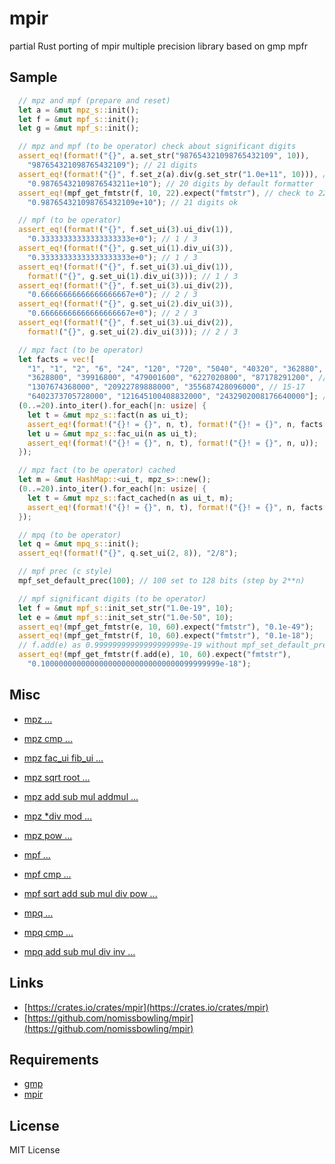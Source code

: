 mpir
====

partial Rust porting of mpir multiple precision library based on gmp mpfr


Sample
------

```Rust
  // mpz and mpf (prepare and reset)
  let a = &mut mpz_s::init();
  let f = &mut mpf_s::init();
  let g = &mut mpf_s::init();

  // mpz and mpf (to be operator) check about significant digits
  assert_eq!(format!("{}", a.set_str("987654321098765432109", 10)),
    "987654321098765432109"); // 21 digits
  assert_eq!(format!("{}", f.set_z(a).div(g.set_str("1.0e+11", 10))), // drift
    "0.98765432109876543211e+10"); // 20 digits by default formatter
  assert_eq!(mpf_get_fmtstr(f, 10, 22).expect("fmtstr"), // check to 22 digits
    "0.987654321098765432109e+10"); // 21 digits ok

  // mpf (to be operator)
  assert_eq!(format!("{}", f.set_ui(3).ui_div(1)),
    "0.33333333333333333333e+0"); // 1 / 3
  assert_eq!(format!("{}", g.set_ui(1).div_ui(3)),
    "0.33333333333333333333e+0"); // 1 / 3
  assert_eq!(format!("{}", f.set_ui(3).ui_div(1)),
    format!("{}", g.set_ui(1).div_ui(3))); // 1 / 3
  assert_eq!(format!("{}", f.set_ui(3).ui_div(2)),
    "0.66666666666666666667e+0"); // 2 / 3
  assert_eq!(format!("{}", g.set_ui(2).div_ui(3)),
    "0.66666666666666666667e+0"); // 2 / 3
  assert_eq!(format!("{}", f.set_ui(3).ui_div(2)),
    format!("{}", g.set_ui(2).div_ui(3))); // 2 / 3

  // mpz fact (to be operator)
  let facts = vec![
    "1", "1", "2", "6", "24", "120", "720", "5040", "40320", "362880", // 0-9
    "3628800", "39916800", "479001600", "6227020800", "87178291200", // 10-14
    "1307674368000", "20922789888000", "355687428096000", // 15-17
    "6402373705728000", "121645100408832000", "2432902008176640000"]; // 18-20
  (0..=20).into_iter().for_each(|n: usize| {
    let t = &mut mpz_s::fact(n as ui_t);
    assert_eq!(format!("{}! = {}", n, t), format!("{}! = {}", n, facts[n]));
    let u = &mut mpz_s::fac_ui(n as ui_t);
    assert_eq!(format!("{}! = {}", n, t), format!("{}! = {}", n, u));
  });

  // mpz fact (to be operator) cached
  let m = &mut HashMap::<ui_t, mpz_s>::new();
  (0..=20).into_iter().for_each(|n: usize| {
    let t = &mut mpz_s::fact_cached(n as ui_t, m);
    assert_eq!(format!("{}! = {}", n, t), format!("{}! = {}", n, facts[n]));
  });

  // mpq (to be operator)
  let q = &mut mpq_s::init();
  assert_eq!(format!("{}", q.set_ui(2, 8)), "2/8");

  // mpf prec (c style)
  mpf_set_default_prec(100); // 100 set to 128 bits (step by 2**n)

  // mpf significant digits (to be operator)
  let f = &mut mpf_s::init_set_str("1.0e-19", 10);
  let e = &mut mpf_s::init_set_str("1.0e-50", 10);
  assert_eq!(mpf_get_fmtstr(e, 10, 60).expect("fmtstr"), "0.1e-49");
  assert_eq!(mpf_get_fmtstr(f, 10, 60).expect("fmtstr"), "0.1e-18");
  // f.add(e) as 0.99999999999999999999e-19 without mpf_set_default_prec(100)
  assert_eq!(mpf_get_fmtstr(f.add(e), 10, 60).expect("fmtstr"),
    "0.1000000000000000000000000000000099999999e-18");
```


Misc
----

- [mpz ...](https://gmplib.org/manual/Integer-Functions)
- [mpz cmp ...](https://gmplib.org/manual/Integer-Comparisons)
- [mpz fac_ui fib_ui ...](https://gmplib.org/manual/Number-Theoretic-Functions)
- [mpz sqrt root ...](https://gmplib.org/manual/Integer-Roots)
- [mpz add sub mul addmul ...](https://gmplib.org/manual/Integer-Arithmetic)
- [mpz *div mod ...](https://gmplib.org/manual/Integer-Division)
- [mpz pow ...](https://gmplib.org/manual/Integer-Exponentiation)

- [mpf ...](https://gmplib.org/manual/Rational-Number-Functions)
- [mpf cmp ...](https://gmplib.org/manual/Float-Comparison)
- [mpf sqrt add sub mul div pow ...](https://gmplib.org/manual/Float-Arithmetic)

- [mpq ...](https://gmplib.org/manual/Rational-Number-Functions)
- [mpq cmp ...](https://gmplib.org/manual/Comparing-Rationals)
- [mpq add sub mul div inv ...](https://gmplib.org/manual/Rational-Arithmetic)


Links
-----

- [https://crates.io/crates/mpir](https://crates.io/crates/mpir)
- [https://github.com/nomissbowling/mpir](https://github.com/nomissbowling/mpir)


Requirements
------------

- [gmp](https://gmplib.org/)
- [mpir](https://github.com/ChillMagic/MPIR-Binary)


License
-------

MIT License
